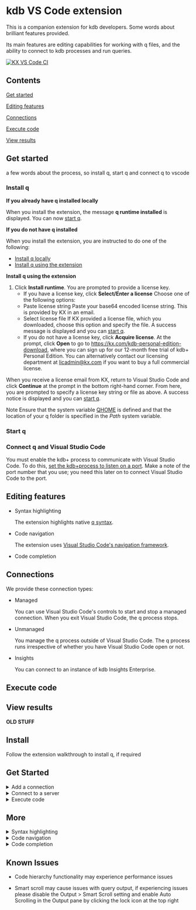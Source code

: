 # kdb VS Code extension

This is a companion extension for kdb developers. Some words about brilliant features provided.

Its main features are editing capabilities for working with q files, and the ability to connect to kdb processes and run queries.

[![KX VS Code CI](https://github.com/KxSystems/kx-vscode/actions/workflows/ci.yml/badge.svg)](https://github.com/KxSystems/kx-vscode/actions/workflows/ci.yml)

## Contents

[Get started](#get-started)

[Editing features](#editing-features)

[Connections](#connections)

[Execute code](#execute-code)

[View results](#view-results)

## Get started

a few words about the process, so install q, start q and connect q to vscode

### Install q

**If you already have q installed locally**

When you install the extension, the message **q runtime installed** is displayed. You can now [start q](#start-q).

**If you do not have q installed**

When you install the extension, you are instructed to do one of the following:

- [Install q locally](https://code.kx.com/q/learn/install)
- [Install q using the extension](#install-q-using-the-extension)

**Install q using the extension**

1. Click **Install runtime**.
    You are prompted to provide a license key.
    - If you have a license key, click **Select/Enter a license**
        Choose one of the following options:
	- Paste license string
		Paste your base64 encoded license string. This is provided by KX in an email.
	- Select license file
		If KX provided a license file, which you downloaded, choose this option and specify the file.
	A success message is displayed and you can [start q](#start-q).
    - If you do not have a license key, click **Acquire license**.
        At the prompt, click **Open** to go to https://kx.com/kdb-personal-edition-download, where you can sign up for our 12-month free trial of kdb+ Personal Edition. You can alternatively contact our licensing department at licadmin@kx.com if you want to buy a full commercial license.

When you receive a license email from KX, return to Visual Studio Code and click **Continue** at the prompt in the bottom right-hand corner. From here, you are prompted to specify a license key string or file as above.
    A success notice is displayed and you can [start q](#start-q).

Note
Ensure that the system variable [QHOME](FIXME) is defined and that the location of your q folder is specified in the *Path* system variable.

### Start q



### Connect q and Visual Studio Code

You must enable the kdb+ process to communicate with Visual Studio Code. To do this, [set the kdb+process to listen on a port](https://code.kx.com/q/basics/ipc). Make a note of the port number that you use; you need this later on to connect Visual Studio Code to the port.




## Editing features


- Syntax highlighting

    The extension highlights native [q syntax](https://code.kx.com/q/basics/syntax/).


- Code navigation

    The extension uses [Visual Studio Code's navigation framework](https://code.visualstudio.com/docs/editor/editingevolved).


- Code completion


## Connections

We provide these connection types:

- Managed

    You can use Visual Studio Code's controls to start and stop a managed connection. When you exit Visual Studio Code, the q process stops.
    
- Unmanaged

    You manage the q process outside of Visual Studio Code. The q process runs irrespective of whether you have Visual Studio Code open or not.

- Insights

    You can connect to an instance of kdb Insights Enterprise.


## Execute code


## View results













**OLD STUFF**

## Install

Follow the extension walkthrough to install q, if required

## Get Started

<details>
  <summary>Add a connection</summary>
  Add a new server connection by opening the extension side panel and choosing 'Add new connection' from the context menu

![Extension panel](https://code.kx.com/img/walkthrough/add-new-connection.png "Add a connection")

  </details>

<details>
  <summary>Connect to a server</summary>

Connect to an existing server by right-clicking and choosing 'Connect kdb server'

![Extension panel](https://code.kx.com/img/walkthrough/connect.png "Connect kdb server")

</details>

<details>
  <summary>Execute code</summary>

q files can be executed by right-clicking the editor and choosing 'Execute Entire File', results will be shown in the Output pane

![Extension panel](https://code.kx.com/img/walkthrough/output.png "q Console Output")

</details>

## More

<details>
  <summary>Syntax highlighting</summary>

![Syntax highlighting](https://code.kx.com/img/walkthrough/highlighting.png "Syntax highlighting")

</details>

<details>
  <summary>Code navigation</summary>

![Code navigation](https://code.kx.com/img/walkthrough/navigation.png "Code navigation")

</details>

<details>
  <summary>Code completion</summary>

![Code completion](https://code.kx.com/img/walkthrough/autocomplete.png "Code completion")

</details>

## Known Issues

- Code hierarchy functionality may experience performance issues

- Smart scroll may cause issues with query output, if experiencing issues please disable the Output > Smart Scroll setting and enable Auto Scrolling in the Output pane by clicking the lock icon at the top right
